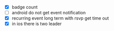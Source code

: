 - [x] badge count
- [ ] android do not get event notification
- [x] recurring event long term with rsvp get time out
- [x] in ios there is two leader